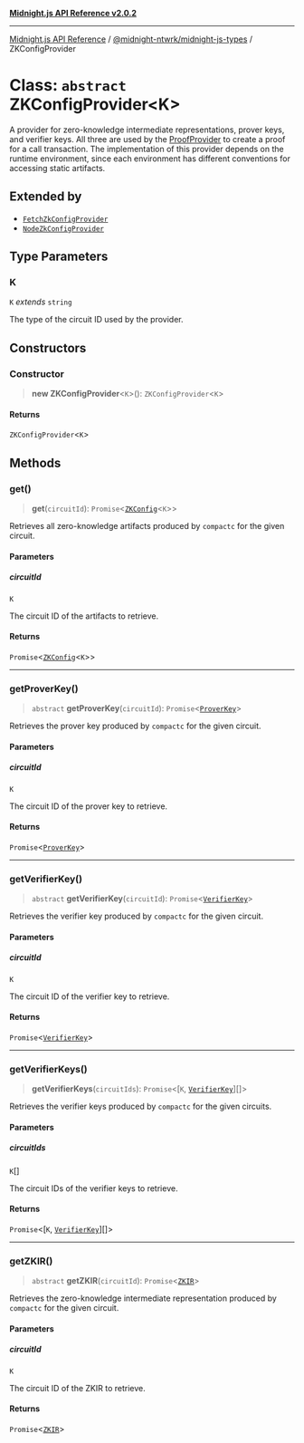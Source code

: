 [**Midnight.js API Reference v2.0.2**](../../../README.md)

***

[Midnight.js API Reference](../../../packages.md) / [@midnight-ntwrk/midnight-js-types](../README.md) / ZKConfigProvider

# Class: `abstract` ZKConfigProvider\<K\>

A provider for zero-knowledge intermediate representations, prover keys, and verifier keys. All
three are used by the [ProofProvider](../interfaces/ProofProvider.md) to create a proof for a call transaction. The implementation
of this provider depends on the runtime environment, since each environment has different conventions
for accessing static artifacts.

## Extended by

- [`FetchZkConfigProvider`](../../midnight-js-fetch-zk-config-provider/classes/FetchZkConfigProvider.md)
- [`NodeZkConfigProvider`](../../midnight-js-node-zk-config-provider/classes/NodeZkConfigProvider.md)

## Type Parameters

### K

`K` *extends* `string`

The type of the circuit ID used by the provider.

## Constructors

### Constructor

> **new ZKConfigProvider**\<`K`\>(): `ZKConfigProvider`\<`K`\>

#### Returns

`ZKConfigProvider`\<`K`\>

## Methods

### get()

> **get**(`circuitId`): `Promise`\<[`ZKConfig`](../interfaces/ZKConfig.md)\<`K`\>\>

Retrieves all zero-knowledge artifacts produced by `compactc` for the given circuit.

#### Parameters

##### circuitId

`K`

The circuit ID of the artifacts to retrieve.

#### Returns

`Promise`\<[`ZKConfig`](../interfaces/ZKConfig.md)\<`K`\>\>

***

### getProverKey()

> `abstract` **getProverKey**(`circuitId`): `Promise`\<[`ProverKey`](../type-aliases/ProverKey.md)\>

Retrieves the prover key produced by `compactc` for the given circuit.

#### Parameters

##### circuitId

`K`

The circuit ID of the prover key to retrieve.

#### Returns

`Promise`\<[`ProverKey`](../type-aliases/ProverKey.md)\>

***

### getVerifierKey()

> `abstract` **getVerifierKey**(`circuitId`): `Promise`\<[`VerifierKey`](../type-aliases/VerifierKey.md)\>

Retrieves the verifier key produced by `compactc` for the given circuit.

#### Parameters

##### circuitId

`K`

The circuit ID of the verifier key to retrieve.

#### Returns

`Promise`\<[`VerifierKey`](../type-aliases/VerifierKey.md)\>

***

### getVerifierKeys()

> **getVerifierKeys**(`circuitIds`): `Promise`\<\[`K`, [`VerifierKey`](../type-aliases/VerifierKey.md)\][]\>

Retrieves the verifier keys produced by `compactc` for the given circuits.

#### Parameters

##### circuitIds

`K`[]

The circuit IDs of the verifier keys to retrieve.

#### Returns

`Promise`\<\[`K`, [`VerifierKey`](../type-aliases/VerifierKey.md)\][]\>

***

### getZKIR()

> `abstract` **getZKIR**(`circuitId`): `Promise`\<[`ZKIR`](../type-aliases/ZKIR.md)\>

Retrieves the zero-knowledge intermediate representation produced by `compactc` for the given circuit.

#### Parameters

##### circuitId

`K`

The circuit ID of the ZKIR to retrieve.

#### Returns

`Promise`\<[`ZKIR`](../type-aliases/ZKIR.md)\>
